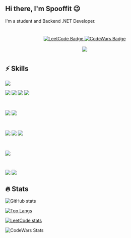 <!-- HEAD -->
<h2 align="left">Hi there, I'm Spooffit 😉</h2>
I'm a student and Backend .NET Developer. 

<h1></h1>

<div align="center" id="badges">
  <a href="https://leetcode.com/Spooffit/">
    <img src="https://img.shields.io/badge/LeetCode-000000?style=for-the-badge&logo=LeetCode&logoColor=#d16c06" alt="LeetCode Badge"/>
  </a>
  <a href="https://www.codewars.com/users/Spooffit">
    <img src="https://img.shields.io/badge/Codewars-B1361E?style=for-the-badge&logo=codewars&logoColor=grey" alt="CodeWars Badge"/>
  </a>
</div>

<br>

<div align="center">
  <img src="https://komarev.com/ghpvc/?username=spooffit">
</div>

<h1></h1>

<!-- /HEAD -->

<!-- BODY -->

<!-- SKILLS -->
<h2 align="left">⚡ Skills</h2>

![](https://img.shields.io/badge/Platform-.NET-%23512BD4?style=for-the-badge&logo=appveyor&logo=.NET)

![](https://img.shields.io/badge/Code-C%23-%23512BD4?style=flat-square&logo=Csharp)
![](https://img.shields.io/badge/Framework-ASP.NET%206%20%2F%207-%23512BD4?style=flat-square&logo=.NET)
![](https://img.shields.io/badge/Framework-ASP.NET%20Core-%23512BD4?style=flat-square&logo=.NET)
![](https://img.shields.io/badge/ORM-Entity%20Framework-%23512BD4?style=flat-square&logo=.NET)

<br>

![](https://img.shields.io/badge/Code-HTML5-%23E34F26?style=flat-square&logo=HTML5)
![](https://img.shields.io/badge/Code-JavaScript-%23F7DF1E?style=flat-square&logo=JavaScript)

<br>

![](https://img.shields.io/badge/Style-CSS3-%231572B6?style=flat-square&logo=CSS3)
![](https://img.shields.io/badge/Style-Bootstrap-%237952B3?style=flat-square&logo=Bootstrap&logoColor=white)
![](https://img.shields.io/badge/Style-Sass-%23CC6699?style=flat-square&logo=sass&logoColor=white)

<br>

![](https://img.shields.io/badge/Database-MS%20SQL-%23f8c73a?style=flat-square&logo=Microsoft%20SQL%20Server)

<br>

![](https://img.shields.io/badge/Tools-Git-%23F05032?style=flat-square&logo=git)
![](https://img.shields.io/badge/Tools-GitHub-%23181717?style=flat-square&logo=GitHub)

<h2 align="left">🔥 Stats</h2>

![GitHub stats](https://github-readme-stats.vercel.app/api?username=spooffit&theme=transparent&show_icons=true)

[![Top Langs](https://github-readme-stats.vercel.app/api/top-langs/?username=spooffit&layout=compact&theme=transparent)](https://github.com/spooffit/github-readme-stats)

[![LeetCode stats](https://leetcode-stats-six.vercel.app/api?username=Spooffit&theme=dark)](https://github.com/Spooffit/leetcode-stats)

![CodeWars Stats](https://www.codewars.com/users/Spooffit/badges/large)

<!-- /SKILLS -->
<!-- LINKS -->

<!-- <h2 align="left">👀 Links</h2>

![Stepik](https://stepik.org/users/335349508) -->

<!-- /LINKS -->
<!-- /BODY -->

